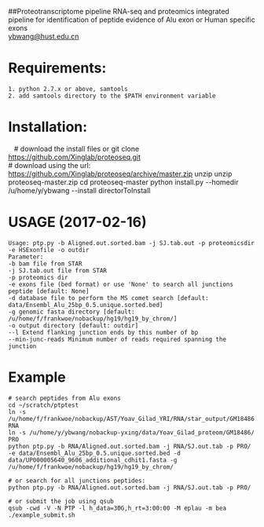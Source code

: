 ##Proteotranscriptome pipeline
RNA-seq and proteomics integrated pipeline for identification of peptide evidence of Alu exon or Human specific exons
<br />
ybwang@hust.edu.cn

# Requirements:
    1. python 2.7.x or above, samtools
    2. add samtools directory to the $PATH environment variable

# Installation:
    # download the install files or git clone https://github.com/Xinglab/proteoseq.git<br />
    # download using the url: https://github.com/Xinglab/proteoseq/archive/master.zip
    unzip unzip proteoseq-master.zip
    cd proteoseq-master
    python install.py --homedir /u/home/y/ybwang --install directorToInstall

# USAGE (2017-02-16)
    Usage: ptp.py -b Aligned.out.sorted.bam -j SJ.tab.out -p proteomicsdir -e HSExonfile -o outdir
    Parameter:
    -b bam file from STAR
    -j SJ.tab.out file from STAR
    -p proteomics dir
    -e exons file (bed format) or use 'None' to search all junctions peptide [default: None]
    -d database file to perform the MS comet search [default: data/Ensembl_Alu_25bp_0.5.unique.sorted.bed]
    -g genomic fasta directory [default: /u/home/f/frankwoe/nobackup/hg19/hg19_by_chrom/]
    -o output directory [default: outdir]
    --l Extend flanking junction ends by this number of bp
    --min-junc-reads Minimum number of reads required spanning the junction

# Example
    # search peptides from Alu exons
    cd ~/scratch/ptptest
    ln -s /u/home/f/frankwoe/nobackup/AST/Yoav_Gilad_YRI/RNA/star_output/GM18486.rna/ RNA
    ln -s /u/home/y/ybwang/nobackup-yxing/data/Yoav_Gilad_proteom/GM18486/ PRO
    python ptp.py -b RNA/Aligned.out.sorted.bam -j RNA/SJ.out.tab -p PRO/ -e data/Ensembl_Alu_25bp_0.5.unique.sorted.bed -d data/UP000005640_9606_additional_cdhit1.fasta -g /u/home/f/frankwoe/nobackup/hg19/hg19_by_chrom/

    # or search for all junctions peptides:
    python ptp.py -b RNA/Aligned.out.sorted.bam -j RNA/SJ.out.tab -p PRO/

    # or submit the job using qsub
    qsub -cwd -V -N PTP -l h_data=30G,h_rt=3:00:00 -M eplau -m bea ./example_submit.sh
		



